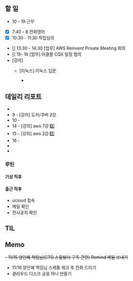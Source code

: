 ## 할 일
- 10 - 19 근무
- [x] 7:40 - 8 전화영어
- [x] 10:30 - 11:30 작업심의
- [] 13:30 - 14:30 [업무] AWS Reinvent Private Meeting 회의
- [] 15- 16 [업무] 아클플 CQX 일정 협의 
- [강의]
	- [리눅스] 리눅스 입문

		- 
## 데일리 리포트
-
-  9 - [강의] 도커/쿠버 2강
- 10 - 
- 14 - [강의] aws 7강 3️⃣
- 15 - [강의] aws 2강 1️⃣
- 16 - 
- 
- 

### 루틴
#### 기상 직후

#### 출근 직후
- ucloud 접속
- 메일 확인
- 전사공지 확인

## TIL

## Memo
~~- 11/15 양인혜 책임님(CTO 스킬빌더 구독 관련) Remind 메일 보내기~~
- 11/16 양인혜 책임님 스케쥴 체크 후 전화 드리기
- 클라우드 디스크 공용 하나 만들기
<!--stackedit_data:
eyJoaXN0b3J5IjpbMzY2MzQwNzcyLC0xMDM3NjE1NjAsLTEyNT
A2NjUyMDQsLTgzODczNzY3NSwxODI0MTI4Mzc3LDE4NjMyMDU3
MjhdfQ==
-->